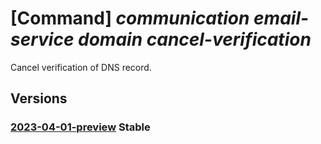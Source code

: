 # [Command] _communication email-service domain cancel-verification_

Cancel verification of DNS record.

## Versions

### [2023-04-01-preview](/Resources/mgmt-plane/L3N1YnNjcmlwdGlvbnMve30vcmVzb3VyY2Vncm91cHMve30vcHJvdmlkZXJzL21pY3Jvc29mdC5jb21tdW5pY2F0aW9uL2VtYWlsc2VydmljZXMve30vZG9tYWlucy97fS9jYW5jZWx2ZXJpZmljYXRpb24=/2023-04-01-preview.xml) **Stable**

<!-- mgmt-plane /subscriptions/{}/resourcegroups/{}/providers/microsoft.communication/emailservices/{}/domains/{}/cancelverification 2023-04-01-preview -->
